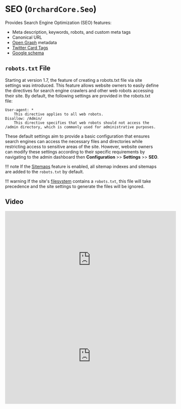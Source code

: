 # SEO (`OrchardCore.Seo`)

Provides Search Engine Optimization (SEO) features:

- Meta description, keywords, robots, and custom meta tags
- Canonical URL
- [Open Graph](https://ogp.me/) metadata
- [Twitter Card Tags](https://developer.twitter.com/en/docs/twitter-for-websites/cards/overview/markup)
- [Google schema](https://developers.google.com/search/docs/advanced/structured-data/intro-structured-data)

## `robots.txt` File
Starting at version 1.7, the feature of creating a robots.txt file via site settings was introduced. This feature allows website owners to easily define the directives for search engine crawlers and other web robots accessing their site. By default, the following settings are provided in the robots.txt file:

    User-agent: *
        This directive applies to all web robots.
    Disallow: /Admin/
        This directive specifies that web robots should not access the /admin directory, which is commonly used for administrative purposes.

These default settings aim to provide a basic configuration that ensures search engines can access the necessary files and directories while restricting access to sensitive areas of the site. However, website owners can modify these settings according to their specific requirements by navigating to the admin dashboard then **Configuration** >> **Settings** >> **SEO**.

!!! note
    If the [Sitemaps](../Sitemaps) feature is enabled, all sitemap indexes and sitemaps are added to the `robots.txt` by default. 

!!! warning
    If the site's [filesystem](../Tenants/#static-file-provider-feature) contains a `robots.txt`, this file will take precedence and the site settings to generate the files will be ignored.

## Video

<iframe width="560" height="315" src="https://www.youtube-nocookie.com/embed/bDf96bg-mBU" title="YouTube video player" frameborder="0" allow="accelerometer; autoplay; clipboard-write; encrypted-media; gyroscope; picture-in-picture" allowfullscreen></iframe>

<iframe width="560" height="315" src="https://www.youtube-nocookie.com/embed/IchtAdYQF7g" title="YouTube video player" frameborder="0" allow="accelerometer; autoplay; clipboard-write; encrypted-media; gyroscope; picture-in-picture; web-share" allowfullscreen></iframe>